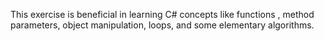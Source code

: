 This exercise is beneficial in learning C# concepts like functions , method parameters, object manipulation, loops, and some elementary algorithms.
